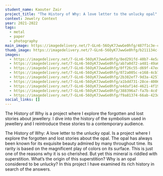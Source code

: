 ```yaml
---
student_name: Kaouter Zair
project_title: "The History of Why: A love letter to the unlucky opal"
context: Jewelry Context
year: 2021-2022
tags:
  - metal
  - paper
  - photography
main_image: https://imagedelivery.net/7-GLn6-56OyK7JwwGe0hfg/487f1c3e-c6a2-4720-1acf-52a2ff83f600
thumb_image: https://imagedelivery.net/7-GLn6-56OyK7JwwGe0hfg/b211134c-05a5-42be-9c42-377ff34e7f00
images:
  - https://imagedelivery.net/7-GLn6-56OyK7JwwGe0hfg/8ed291fd-40b7-4e5a-959d-e1e34db41100
  - https://imagedelivery.net/7-GLn6-56OyK7JwwGe0hfg/ab7a0d72-a481-49a6-6d65-72ee08299600
  - https://imagedelivery.net/7-GLn6-56OyK7JwwGe0hfg/0ff26c55-d69f-47ed-f268-79bfc5fa7400
  - https://imagedelivery.net/7-GLn6-56OyK7JwwGe0hfg/072a005c-e168-4cb7-1e42-f63fd6085200
  - https://imagedelivery.net/7-GLn6-56OyK7JwwGe0hfg/2b382ef7-9d3a-4257-dceb-5aa875302d00
  - https://imagedelivery.net/7-GLn6-56OyK7JwwGe0hfg/a1bdd731-28ce-4006-4d60-6e932ebc0800
  - https://imagedelivery.net/7-GLn6-56OyK7JwwGe0hfg/e4daf14d-4621-4f19-d6a8-1c40b4940100
  - https://imagedelivery.net/7-GLn6-56OyK7JwwGe0hfg/388396a7-fa7b-4cdf-46d0-b2ffb2ba4d00
  - https://imagedelivery.net/7-GLn6-56OyK7JwwGe0hfg/f9a81374-66ab-423d-6df7-51e136b7e100
social_links: []
---
```

The History of Why is a project where I explore the forgotten and lost stories about jewellery.    I dive into the history of the symbolism used in jewellery and I reintroduce these stories to a contemporary audience.

The History of Why: A love letter to the unlucky opal. Is a project where I explore the forgotten and lost stories about the opal. The opal has always been known for its exquisite beauty admired by many throughout time. Its rarity is based on the magnificent play of colors on its surface. This is just one of the reasons why it is so cherished. But yet this mineral is riddled with superstition. What’s the origin of this superstition? Why is an opal considered to be unlucky? In this project I have examined its rich history in search of the answers.